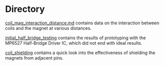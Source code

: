 # Directory

[coil_mag_interaction_distance.md](/RESEARCH/coil_mag_interaction_distance.md)
contains data on the interaction between coils
and the magnet at various distances.

[initial_half_bridge_testing](/RESEARCH/initial_half_bridge_testing/)
contains the results of prototyping with the
MP6527 Half-Bridge Driver IC, which did not
end with ideal results.

[coil_shielding](/RESEARCH/coil_shielding/)
contains a quick look into the effectiveness
of shielding the magnets from adjacent pins.
